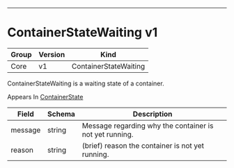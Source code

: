 

-----------
# ContainerStateWaiting v1



Group        | Version     | Kind
------------ | ---------- | -----------
Core | v1 | ContainerStateWaiting







ContainerStateWaiting is a waiting state of a container.

<aside class="notice">
Appears In <a href="#containerstate-v1">ContainerState</a> </aside>

Field        | Schema     | Description
------------ | ---------- | -----------
message | string | Message regarding why the container is not yet running.
reason | string | (brief) reason the container is not yet running.






